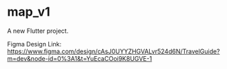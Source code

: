 # map_v1

A new Flutter project.


Figma Design Link:
https://www.figma.com/design/cAsJ0UYYZHGVALvr524d6N/TravelGuide?m=dev&node-id=0%3A1&t=YuEcaCOoi9K8UGVE-1
